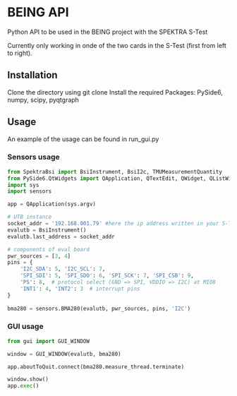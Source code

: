 # BEING API

Python API to be used in the BEING project with the SPEKTRA S-Test

Currently only working in onde of the two cards in the S-Test (first from left to right).

## Installation

Clone the directory using git clone <URL>
Install the required Packages: PySide6, numpy, scipy, pyqtgraph

## Usage

An example of the usage can be found in run_gui.py

### Sensors usage

```python
from SpektraBsi import BsiInstrument, BsiI2c, TMUMeasurementQuantity
from PySide6.QtWidgets import QApplication, QTextEdit, QWidget, QListWidgetItem
import sys
import sensors

app = QApplication(sys.argv)

# UTB instance
socket_addr = '192.168.001.79' #here the ip address written in your S-Test
evalutb = BsiInstrument()
evalutb.last_address = socket_addr

# components of eval board
pwr_sources = [3, 4]
pins = {
    'I2C_SDA': 5, 'I2C_SCL': 7,
    'SPI_SDI': 5, 'SPI_SDO': 6, 'SPI_SCK': 7, 'SPI_CSB': 9,
    'PS': 8,  # protocol select (GND => SPI, VDDIO => I2C) at MIO8
    'INT1': 4, 'INT2': 3  # interrupt pins
}
    
bma280 = sensors.BMA280(evalutb, pwr_sources, pins, 'I2C')
```


### GUI usage

```python
from gui import GUI_WINDOW

window = GUI_WINDOW(evalutb, bma280)

app.aboutToQuit.connect(bma280.measure_thread.terminate)

window.show()
app.exec()
```



